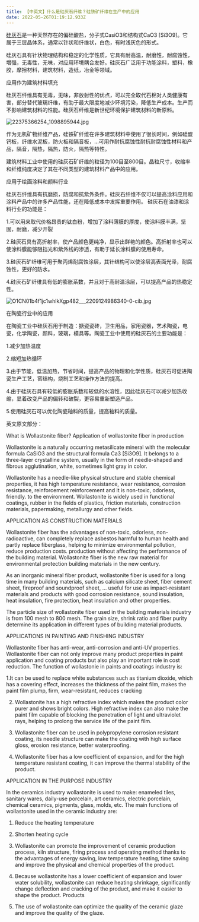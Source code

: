 ```yaml
---
title: 【中英文】什么是硅灰石纤维？硅铁矿纤维在生产中的应用
date: 2022-05-26T01:19:12.933Z
---
```

<!--StartFragment-->

[硅灰石](http://www.yuanlinquan.com "硅灰石")是一种天然存在的偏硅酸盐，分子式CasiO3和结构式CaO3 \[Si3O9]。它属于三层晶体系，通常以针状和纤维状，白色，有时浅灰色的形式。

硅灰石具有针状物理结构和稳定的化学性质，它具有耐高温，耐磨性，耐腐蚀性，增强，无毒性，无味，对应用环境耦合友好。硅灰石广泛用于功能涂料，塑料，橡胶，摩擦材料，建筑材料，造纸，冶金等领域。

应用作为建筑材料填充

硅灰石纤维具有无毒，无味，非放射性的优点，可以完全取代石棉对人类健康有害，部分替代玻璃纤维，有助于最大限度地减少环境污染，降低生产成本。生产而不影响建筑材料的性能。硅灰石纤维是新世纪环境保护建筑材料的新原料。

![22375366254_1098895944.jpg](http://www.yuanlinquan.com/static/upload/image/20220419/1650348758405246.jpg "1650348758405246.jpg")

作为无机矿物纤维产品，硅铁矿纤维在许多建筑材料中使用了很长时间，例如硅酸钙板，纤维水泥板，防火板和隔音板，...可用作耐抗腐蚀性耐抗耐腐蚀性材料和产品，隔音，隔热，隔热，防火，隔热等特性。

建筑材料工业中使用的硅灰石矿纤维的粒径为100目至800目。晶粒尺寸，收缩率和纤维纯度决定了其在不同类型的建筑材料产品中的应用。

应用于绘画涂料和颜料行业

硅灰石纤维具有抗磨损，防腐和抗紫外条件。硅灰石纤维不仅可以提高涂料应用和涂料产品中的许多产品性能，还在降低成本中发挥重要作用。 硅灰石在油漆和涂料行业的功能是：

1.可以用来取代价格昂贵的钛白粉，增加了涂料薄膜的厚度，使涂料膜丰满，坚固，耐磨，减少开裂

2.硅灰石具有高折射率，使产品颜色更纯净，显示出鲜艳的颜色。高折射率也可以使涂料膜能够阻挡光和紫外线的渗透，有助于延长涂料膜的使用寿命。

3.硅灰石矿纤维可用于聚丙烯耐腐蚀涂层，其针结构可以使涂层高表面光泽，耐腐蚀性，更好的防水。

4.硅灰石矿纤维具有低的膨胀系数，并且对于高耐温涂层，可以提高产品的热稳定性。

![O1CN01b4f1jc1whlkXgp482\_\_\_2209124986340-0-cib.jpg](http://www.yuanlinquan.com/static/upload/image/20220419/1650348786105959.jpg "1650348786105959.jpg")

在陶瓷行业中的应用

在陶瓷工业中硅灰石用于制造：搪瓷瓷砖，卫生用品，家用瓷器，艺术陶瓷，电瓷，化学陶瓷，颜料，玻璃，模具等。陶瓷工业中使用的硅灰石的主要功能是：

1.减少加热温度

2.缩短加热循环

3.由于节能，低温加热，节省时间，提高产品的物理和化学性质，硅灰石可促进陶瓷生产工艺，窑结构，烧制工艺和操作方法的提高。

4.由于硅灰石具有较低的膨胀系数和较低的水溶性，因此硅灰石可以减少加热收缩，显着改变产品的偏转和破裂，更容易重新塑造产品。

5.使用硅灰石可以优化陶瓷釉料的质量，提高釉料的质量。



英文原文部分：

What is Wollastonite fiber? Application of wollastonite fiber in production

Wollastonite is a naturally occurring metasilicate mineral with the molecular formula CaSiO3 and the structural formula Ca3 \[Si3O9]. It belongs to a three-layer crystalline system, usually in the form of needle-shaped and fibrous agglutination, white, sometimes light gray in color.

Wollastonite has a needle-like physical structure and stable chemical properties, it has high temperature resistance, wear resistance, corrosion resistance, reinforcement reinforcement and it is non-toxic, odorless, friendly. to the environment. Wollastonite is widely used in functional coatings, rubber in the fields of plastics, friction materials, construction materials, papermaking, metallurgy and other fields.

APPLICATION AS CONSTRUCTION MATERIALS

Wollastonite fiber has the advantages of non-toxic, odorless, non-radioactive, can completely replace asbestos harmful to human health and partly replace fiberglass, helping to minimize environmental pollution, reduce production costs. production without affecting the performance of the building material. Wollastonite fiber is the new raw material for environmental protection building materials in the new century.



As an inorganic mineral fiber product, wollastonite fiber is used for a long time in many building materials, such as calcium silicate sheet, fiber cement sheet, fireproof and soundproof sheet, … useful for use as impact-resistant materials and products with good corrosion resistance, sound insulation, heat insulation, fire protection, heat insulation and other properties.

The particle size of wollastonite fiber used in the building materials industry is from 100 mesh to 800 mesh. The grain size, shrink ratio and fiber purity determine its application in different types of building material products.

APPLICATIONS IN PAINTING AND FINISHING INDUSTRY

Wollastonite fiber has anti-wear, anti-corrosion and anti-UV properties. Wollastonite fiber can not only improve many product properties in paint application and coating products but also play an important role in cost reduction. The function of wollastonie in paints and coatings industry is:

1.It can be used to replace white substances such as titanium dioxide, which has a covering effect, increases the thickness of the paint film, makes the paint film plump, firm, wear-resistant, reduces cracking

2. Wollastonite has a high refractive index which makes the product color purer and shows bright colors. High refractive index can also make the paint film capable of blocking the penetration of light and ultraviolet rays, helping to prolong the service life of the paint film.

3. Wollastonite fiber can be used in polypropylene corrosion resistant coating, its needle structure can make the coating with high surface gloss, erosion resistance, better waterproofing.

4. Wollastonite fiber has a low coefficient of expansion, and for the high temperature resistant coating, it can improve the thermal stability of the product.



APPLICATION IN THE PURPOSE INDUSTRY

In the ceramics industry wollastonite is used to make: enameled tiles, sanitary wares, daily-use porcelain, art ceramics, electric porcelain, chemical ceramics, pigments, glass, molds, etc. The main functions of wollastonite used in the ceramic industry are:

1. Reduce the heating temperature

2. Shorten heating cycle

3. Wollastonite can promote the improvement of ceramic production process, kiln structure, firing process and operating method thanks to the advantages of energy saving, low temperature heating, time saving and improve the physical and chemical properties of the product.

4. Because wollastonite has a lower coefficient of expansion and lower water solubility, wollastonite can reduce heating shrinkage, significantly change deflection and cracking of the product, and make it easier to shape the product. Products

5. The use of wollastonite can optimize the quality of the ceramic glaze and improve the quality of the glaze.

<!--EndFragment-->